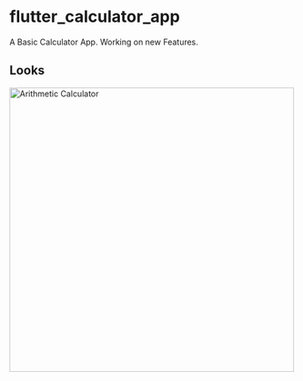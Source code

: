 # flutter_calculator_app

A Basic Calculator App.
Working on new Features.

## Looks
<img src="https://github.com/Lovish-Singla/flutter_calc/assets/106826130/93f92ce8-fd54-42a0-a0ef-7cd360b1619c" alt="Arithmetic Calculator" height="500">
